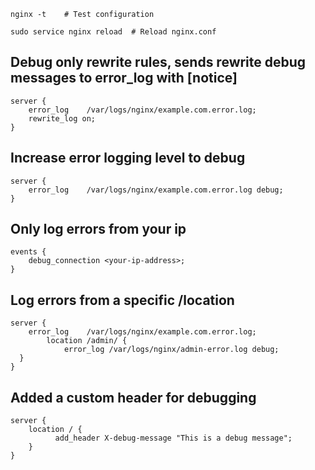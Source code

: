     nginx -t    # Test configuration

    sudo service nginx reload  # Reload nginx.conf 

## Debug only rewrite rules, sends rewrite debug messages to error_log with [notice]

    server {
        error_log    /var/logs/nginx/example.com.error.log;
        rewrite_log on;
    }

## Increase error logging level to debug

    server {
        error_log    /var/logs/nginx/example.com.error.log debug;
    }

## Only log errors from your ip

    events {
        debug_connection <your-ip-address>;
    }

## Log errors from a specific /location

    server {
        error_log    /var/logs/nginx/example.com.error.log;
            location /admin/ { 
                error_log /var/logs/nginx/admin-error.log debug; 
      }         
    }

## Added a custom header for debugging

    server {
        location / {
              add_header X-debug-message "This is a debug message";
        }
    }
